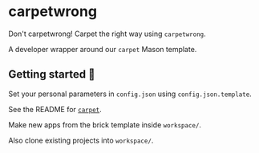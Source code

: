 # carpetwrong

Don't carpetwrong! Carpet the right way using `carpetwrong`.

A developer wrapper around our `carpet` Mason template.

## Getting started 🚀

Set your personal parameters in `config.json` using `config.json.template`.

See the README for [`carpet`](carpet/README.md).

Make new apps from the brick template inside `workspace/`.

Also clone existing projects into `workspace/`.
